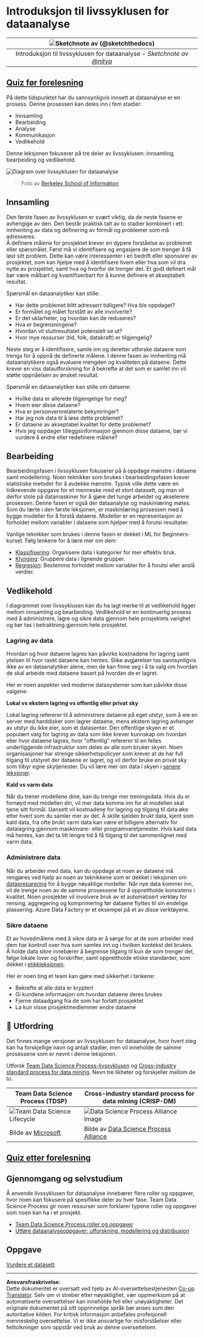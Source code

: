 <!--
CO_OP_TRANSLATOR_METADATA:
{
  "original_hash": "c368f8f2506fe56bca0f7be05c4eb71d",
  "translation_date": "2025-08-26T22:26:09+00:00",
  "source_file": "4-Data-Science-Lifecycle/14-Introduction/README.md",
  "language_code": "no"
}
-->
# Introduksjon til livssyklusen for dataanalyse

|![ Sketchnote av [(@sketchthedocs)](https://sketchthedocs.dev) ](../../sketchnotes/14-DataScience-Lifecycle.png)|
|:---:|
| Introduksjon til livssyklusen for dataanalyse - _Sketchnote av [@nitya](https://twitter.com/nitya)_ |

## [Quiz før forelesning](https://red-water-0103e7a0f.azurestaticapps.net/quiz/26)

På dette tidspunktet har du sannsynligvis innsett at dataanalyse er en prosess. Denne prosessen kan deles inn i fem stadier:

- Innsamling
- Bearbeiding
- Analyse
- Kommunikasjon
- Vedlikehold

Denne leksjonen fokuserer på tre deler av livssyklusen: innsamling, bearbeiding og vedlikehold.

![Diagram over livssyklusen for dataanalyse](../../../../translated_images/data-science-lifecycle.a1e362637503c4fb0cd5e859d7552edcdb4aa629a279727008baa121f2d33f32.no.jpg)  
> Foto av [Berkeley School of Information](https://ischoolonline.berkeley.edu/data-science/what-is-data-science/)

## Innsamling

Den første fasen av livssyklusen er svært viktig, da de neste fasene er avhengige av den. Den består praktisk talt av to stadier kombinert i ett: innhenting av data og definering av formål og problemer som må adresseres.  
Å definere målene for prosjektet krever en dypere forståelse av problemet eller spørsmålet. Først må vi identifisere og engasjere de som trenger å få løst sitt problem. Dette kan være interessenter i en bedrift eller sponsorer av prosjektet, som kan hjelpe med å identifisere hvem eller hva som vil dra nytte av prosjektet, samt hva og hvorfor de trenger det. Et godt definert mål bør være målbart og kvantifiserbart for å kunne definere et akseptabelt resultat.

Spørsmål en dataanalytiker kan stille:
- Har dette problemet blitt adressert tidligere? Hva ble oppdaget?
- Er formålet og målet forstått av alle involverte?
- Er det uklarheter, og hvordan kan de reduseres?
- Hva er begrensningene?
- Hvordan vil sluttresultatet potensielt se ut?
- Hvor mye ressurser (tid, folk, datakraft) er tilgjengelig?

Neste steg er å identifisere, samle inn og deretter utforske dataene som trengs for å oppnå de definerte målene. I denne fasen av innhenting må dataanalytikere også evaluere mengden og kvaliteten på dataene. Dette krever en viss datautforskning for å bekrefte at det som er samlet inn vil støtte oppnåelsen av ønsket resultat.

Spørsmål en dataanalytiker kan stille om dataene:
- Hvilke data er allerede tilgjengelige for meg?
- Hvem eier disse dataene?
- Hva er personvernrelaterte bekymringer?
- Har jeg nok data til å løse dette problemet?
- Er dataene av akseptabel kvalitet for dette problemet?
- Hvis jeg oppdager tilleggsinformasjon gjennom disse dataene, bør vi vurdere å endre eller redefinere målene?

## Bearbeiding

Bearbeidingsfasen i livssyklusen fokuserer på å oppdage mønstre i dataene samt modellering. Noen teknikker som brukes i bearbeidingsfasen krever statistiske metoder for å avdekke mønstre. Typisk ville dette være en tidkrevende oppgave for et menneske med et stort datasett, og man vil derfor stole på datamaskiner for å gjøre det tunge arbeidet og akselerere prosessen. Denne fasen er også der dataanalyse og maskinlæring møtes. Som du lærte i den første leksjonen, er maskinlæring prosessen med å bygge modeller for å forstå dataene. Modeller er en representasjon av forholdet mellom variabler i dataene som hjelper med å forutsi resultater.

Vanlige teknikker som brukes i denne fasen er dekket i ML for Beginners-kurset. Følg lenkene for å lære mer om dem:

- [Klassifisering](https://github.com/microsoft/ML-For-Beginners/tree/main/4-Classification): Organisere data i kategorier for mer effektiv bruk.
- [Klynging](https://github.com/microsoft/ML-For-Beginners/tree/main/5-Clustering): Gruppere data i lignende grupper.
- [Regresjon](https://github.com/microsoft/ML-For-Beginners/tree/main/2-Regression): Bestemme forholdet mellom variabler for å forutsi eller anslå verdier.

## Vedlikehold

I diagrammet over livssyklusen kan du ha lagt merke til at vedlikehold ligger mellom innsamling og bearbeiding. Vedlikehold er en kontinuerlig prosess med å administrere, lagre og sikre data gjennom hele prosjektets varighet og bør tas i betraktning gjennom hele prosjektet.

### Lagring av data

Hvordan og hvor dataene lagres kan påvirke kostnadene for lagring samt ytelsen til hvor raskt dataene kan hentes. Slike avgjørelser tas sannsynligvis ikke av en dataanalytiker alene, men de kan finne seg i å ta valg om hvordan de skal arbeide med dataene basert på hvordan de er lagret.

Her er noen aspekter ved moderne datasystemer som kan påvirke disse valgene:

**Lokal vs ekstern lagring vs offentlig eller privat sky**

Lokal lagring refererer til å administrere dataene på eget utstyr, som å eie en server med harddisker som lagrer dataene, mens ekstern lagring avhenger av utstyr du ikke eier, som et datasenter. Den offentlige skyen er et populært valg for lagring av data som ikke krever kunnskap om hvordan eller hvor dataene lagres, hvor "offentlig" refererer til en felles underliggende infrastruktur som deles av alle som bruker skyen. Noen organisasjoner har strenge sikkerhetspolicyer som krever at de har full tilgang til utstyret der dataene er lagret, og vil derfor bruke en privat sky som tilbyr egne skytjenester. Du vil lære mer om data i skyen i [senere leksjoner](https://github.com/microsoft/Data-Science-For-Beginners/tree/main/5-Data-Science-In-Cloud).

**Kald vs varm data**

Når du trener modellene dine, kan du trenge mer treningsdata. Hvis du er fornøyd med modellen din, vil mer data komme inn for at modellen skal tjene sitt formål. Uansett vil kostnadene for lagring og tilgang til data øke etter hvert som du samler mer av det. Å skille sjelden brukt data, kjent som kald data, fra ofte brukt varm data kan være et billigere alternativ for datalagring gjennom maskinvare- eller programvaretjenester. Hvis kald data må hentes, kan det ta litt lengre tid å få tilgang til det sammenlignet med varm data.

### Administrere data

Når du arbeider med data, kan du oppdage at noen av dataene må rengjøres ved hjelp av noen av teknikkene som er dekket i leksjonen om [datapreparering](https://github.com/microsoft/Data-Science-For-Beginners/tree/main/2-Working-With-Data/08-data-preparation) for å bygge nøyaktige modeller. Når nye data kommer inn, vil de trenge noen av de samme prosessene for å opprettholde konsistens i kvalitet. Noen prosjekter vil involvere bruk av et automatisert verktøy for rensing, aggregering og komprimering før dataene flyttes til sin endelige plassering. Azure Data Factory er et eksempel på et av disse verktøyene.

### Sikre dataene

Et av hovedmålene med å sikre data er å sørge for at de som arbeider med dem har kontroll over hva som samles inn og i hvilken kontekst det brukes. Å holde data sikre innebærer å begrense tilgang til kun de som trenger det, følge lokale lover og forskrifter, samt opprettholde etiske standarder, som dekket i [etikkleksjonen](https://github.com/microsoft/Data-Science-For-Beginners/tree/main/1-Introduction/02-ethics).

Her er noen ting et team kan gjøre med sikkerhet i tankene:
- Bekrefte at alle data er kryptert
- Gi kundene informasjon om hvordan dataene deres brukes
- Fjerne dataadgang fra de som har forlatt prosjektet
- La kun visse prosjektmedlemmer endre dataene

## 🚀 Utfordring

Det finnes mange versjoner av livssyklusen for dataanalyse, hvor hvert steg kan ha forskjellige navn og antall stadier, men vil inneholde de samme prosessene som er nevnt i denne leksjonen.

Utforsk [Team Data Science Process-livssyklusen](https://docs.microsoft.com/en-us/azure/architecture/data-science-process/lifecycle) og [Cross-industry standard process for data mining](https://www.datascience-pm.com/crisp-dm-2/). Nevn tre likheter og forskjeller mellom de to.

|Team Data Science Process (TDSP)|Cross-industry standard process for data mining (CRISP-DM)|
|--|--|
|![Team Data Science Lifecycle](../../../../translated_images/tdsp-lifecycle2.e19029d598e2e73d5ef8a4b98837d688ec6044fe332c905d4dbb69eb6d5c1d96.no.png) | ![Data Science Process Alliance Image](../../../../translated_images/CRISP-DM.8bad2b4c66e62aa75278009e38e3e99902c73b0a6f63fd605a67c687a536698c.no.png) |
| Bilde av [Microsoft](https://docs.microsoft.comazure/architecture/data-science-process/lifecycle) | Bilde av [Data Science Process Alliance](https://www.datascience-pm.com/crisp-dm-2/) |

## [Quiz etter forelesning](https://red-water-0103e7a0f.azurestaticapps.net/quiz/27)

## Gjennomgang og selvstudium

Å anvende livssyklusen for dataanalyse innebærer flere roller og oppgaver, hvor noen kan fokusere på spesifikke deler av hver fase. Team Data Science Process gir noen ressurser som forklarer typene roller og oppgaver som noen kan ha i et prosjekt.

* [Team Data Science Process roller og oppgaver](https://docs.microsoft.com/en-us/azure/architecture/data-science-process/roles-tasks)  
* [Utføre dataanalyseoppgaver: utforskning, modellering og distribusjon](https://docs.microsoft.com/en-us/azure/architecture/data-science-process/execute-data-science-tasks)

## Oppgave

[Vurdere et datasett](assignment.md)

---

**Ansvarsfraskrivelse**:  
Dette dokumentet er oversatt ved hjelp av AI-oversettelsestjenesten [Co-op Translator](https://github.com/Azure/co-op-translator). Selv om vi streber etter nøyaktighet, vær oppmerksom på at automatiserte oversettelser kan inneholde feil eller unøyaktigheter. Det originale dokumentet på sitt opprinnelige språk bør anses som den autoritative kilden. For kritisk informasjon anbefales profesjonell menneskelig oversettelse. Vi er ikke ansvarlige for misforståelser eller feiltolkninger som oppstår ved bruk av denne oversettelsen.